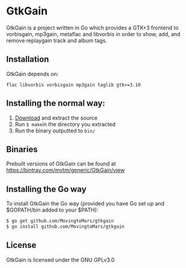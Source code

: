 GtkGain
=======

GtkGain is a project written in Go which provides a GTK+3 frontend to vorbisgain, mp3gain, metaflac and libvorbis in order to show, add, and remove replaygain track and album tags.

## Installation

GtkGain depends on:
```
flac libvorbis vorbisgain mp3gain taglib gtk>=3.10
```

Installing the normal way:
-----------------------

1. [Download](https://github.com/MovingtoMars/gtkgain/archive/master.zip) and extract the source
2. Run `$ make`in the directory you extracted
3. Run the binary outputted to `bin/`

Binaries
-------

Prebuilt versions of GtkGain can be found at https://bintray.com/mvtm/generic/GtkGain/view

Installing the Go way
-------------------

To install GtkGain the Go way (provided you have Go set up and $GOPATH/bin added to your $PATH):
```bash
$ go get github.com/MovingtoMars/gtkgain
$ go install github.com/MovingtoMars/gtkgain
```

## License

GtkGain is licensed under the GNU GPLv3.0
